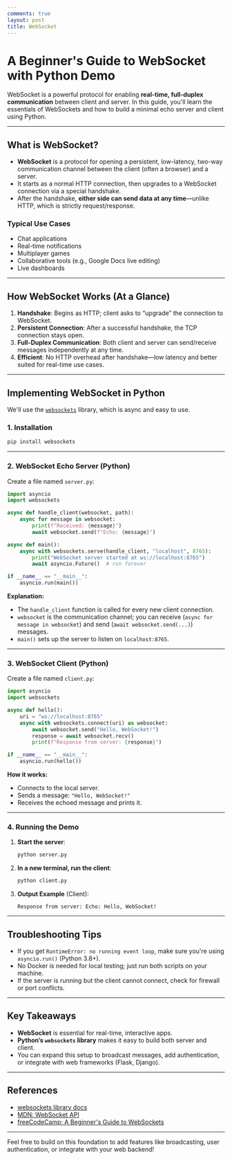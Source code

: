 ```yaml
---
comments: true
layout: post
title: WebSocket
---
```

# A Beginner's Guide to WebSocket with Python Demo

WebSocket is a powerful protocol for enabling **real-time, full-duplex communication** between client and server. In this guide, you'll learn the essentials of WebSockets and how to build a minimal echo server and client using Python.

---

## What is WebSocket?

* **WebSocket** is a protocol for opening a persistent, low-latency, two-way communication channel between the client (often a browser) and a server.
* It starts as a normal HTTP connection, then upgrades to a WebSocket connection via a special handshake.
* After the handshake, **either side can send data at any time**—unlike HTTP, which is strictly request/response.

### Typical Use Cases

* Chat applications
* Real-time notifications
* Multiplayer games
* Collaborative tools (e.g., Google Docs live editing)
* Live dashboards

---

## How WebSocket Works (At a Glance)

1. **Handshake**: Begins as HTTP; client asks to “upgrade” the connection to WebSocket.
2. **Persistent Connection**: After a successful handshake, the TCP connection stays open.
3. **Full-Duplex Communication**: Both client and server can send/receive messages independently at any time.
4. **Efficient**: No HTTP overhead after handshake—low latency and better suited for real-time use cases.

---

## Implementing WebSocket in Python

We'll use the [`websockets`](https://websockets.readthedocs.io/) library, which is async and easy to use.

### 1. Installation

```bash
pip install websockets
```

---

### 2. WebSocket Echo Server (Python)

Create a file named `server.py`:

```python
import asyncio
import websockets

async def handle_client(websocket, path):
    async for message in websocket:
        print(f"Received: {message}")
        await websocket.send(f"Echo: {message}")

async def main():
    async with websockets.serve(handle_client, "localhost", 8765):
        print("WebSocket server started at ws://localhost:8765")
        await asyncio.Future()  # run forever

if __name__ == "__main__":
    asyncio.run(main())
```

**Explanation:**

* The `handle_client` function is called for every new client connection.
* `websocket` is the communication channel; you can receive (`async for message in websocket`) and send (`await websocket.send(...)`) messages.
* `main()` sets up the server to listen on `localhost:8765`.

---

### 3. WebSocket Client (Python)

Create a file named `client.py`:

```python
import asyncio
import websockets

async def hello():
    uri = "ws://localhost:8765"
    async with websockets.connect(uri) as websocket:
        await websocket.send("Hello, WebSocket!")
        response = await websocket.recv()
        print(f"Response from server: {response}")

if __name__ == "__main__":
    asyncio.run(hello())
```

**How it works:**

* Connects to the local server.
* Sends a message: `"Hello, WebSocket!"`
* Receives the echoed message and prints it.

---

### 4. Running the Demo

1. **Start the server**:

   ```bash
   python server.py
   ```

2. **In a new terminal, run the client**:

   ```bash
   python client.py
   ```

3. **Output Example** (Client):

   ```
   Response from server: Echo: Hello, WebSocket!
   ```

---

## Troubleshooting Tips

* If you get `RuntimeError: no running event loop`, make sure you're using `asyncio.run()` (Python 3.8+).
* No Docker is needed for local testing; just run both scripts on your machine.
* If the server is running but the client cannot connect, check for firewall or port conflicts.

---

## Key Takeaways

* **WebSocket** is essential for real-time, interactive apps.
* **Python’s `websockets` library** makes it easy to build both server and client.
* You can expand this setup to broadcast messages, add authentication, or integrate with web frameworks (Flask, Django).

---

## References

* [websockets library docs](https://websockets.readthedocs.io/)
* [MDN: WebSocket API](https://developer.mozilla.org/en-US/docs/Web/API/WebSockets_API)
* [freeCodeCamp: A Beginner's Guide to WebSockets](https://www.youtube.com/watch?v=8ARodQ4Wlf4)

---

Feel free to build on this foundation to add features like broadcasting, user authentication, or integrate with your web backend!
